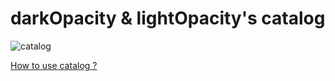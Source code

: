 # darkOpacity & lightOpacity's catalog
![catalog](https://github.com/aspette/dofus_themes/blob/master/catalogue/catalogPreview.gif?raw=true)

[How to use catalog ?](https://www.cjoint.com/doc/19_05/IEltgbXl0Bs_TUTO-CATALOGUE.pdf)
